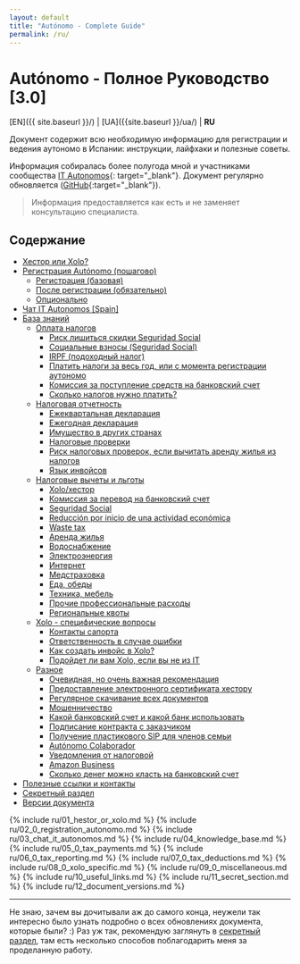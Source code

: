 ```yaml
---
layout: default
title: "Autónomo - Complete Guide"
permalink: /ru/
---
```


# Autónomo - Полное Руководство [3.0]

[EN]({{ site.baseurl }}/) | [UA]({{site.baseurl }}/ua/) | **RU**

Документ содержит всю необходимую информацию для регистрации и ведения аутономо в Испании: инструкции, лайфхаки и
полезные советы.

Информация собиралась более полугода мной и участниками сообщества [IT Autonomos](https://bit.ly/it-autonomos-es){:
target="_blank"}. Документ регулярно обновляется ([GitHub](https://bit.ly/it-autonomos-github){:target="_blank"}).

> Информация предоставляется как есть и не заменяет консультацию специалиста.

## Содержание

- [Хестор или Xolo?](#хестор-или-xolo)
- [Регистрация Autónomo (пошагово)](#регистрация-autónomo-пошагово)
    - [Регистрация (базовая)](#регистрация-базовая)
    - [После регистрации (обязательно)](#после-регистрации-обязательно)
    - [Опционально](#опционально)
- [Чат IT Autonomos [Spain]](#чат-it-autonomos-spain)
- [База знаний](#база-знаний)
    - [Оплата налогов](#оплата-налогов)
        - [Риск лишиться скидки Seguridad Social](#риск-лишиться-скидки-seguridad-social)
        - [Социальные взносы (Seguridad Social)](#социальные-взносы-seguridad-social)
        - [IRPF (подоходный налог)](#irpf-подоходный-налог)
        - [Платить налоги за весь год, или с момента регистрации аутономо](#платить-налоги-за-весь-год-или-с-момента-регистрации-аутономо)
        - [Комиссия за поступление средств на банковский счет](#комиссия-за-поступление-средств-на-банковский-счет)
        - [Сколько налогов нужно платить?](#сколько-налогов-нужно-платить)
    - [Налоговая отчетность](#налоговая-отчетность)
        - [Ежеквартальная декларация](#ежеквартальная-декларация)
        - [Ежегодная декларация](#ежегодная-декларация)
        - [Имущество в других странах](#имущество-в-других-странах)
        - [Налоговые проверки](#налоговые-проверки)
        - [Риск налоговых проверок, если вычитать аренду жилья из налогов](#риск-налоговых-проверок-если-вычитать-аренду-жилья-из-налогов)
        - [Язык инвойсов](#язык-инвойсов)
    - [Налоговые вычеты и льготы](#налоговые-вычеты-и-льготы)
        - [Xolo/хестор](#xoloхестор)
        - [Комиссия за перевод на банковский счет](#комиссия-за-перевод-на-банковский-счет)
        - [Seguridad Social](#seguridad-social)
        - [Reducción por inicio de una actividad económica](#reducción-por-inicio-de-una-actividad-económica)
        - [Waste tax](#waste-tax)
        - [Аренда жилья](#аренда-жилья)
        - [Водоснабжение](#водоснабжение)
        - [Электроэнергия](#электроэнергия)
        - [Интернет](#интернет)
        - [Медстраховка](#медстраховка)
        - [Еда, обеды](#еда-обеды)
        - [Техника, мебель](#техника-мебель)
        - [Прочие профессиональные расходы](#прочие-профессиональные-расходы)
        - [Региональные квоты](#региональные-квоты)
    - [Xolo - специфические вопросы](#xolo---специфические-вопросы)
        - [Контакты сапорта](#контакты-сапорта)
        - [Ответственность в случае ошибки](#ответственность-в-случае-ошибки)
        - [Как создать инвойс в Xolo?](#как-создать-инвойс-в-xolo)
        - [Подойдет ли вам Xolo, если вы не из IT](#подойдет-ли-вам-xolo-если-вы-не-из-it)
    - [Разное](#разное)
        - [Очевидная, но очень важная рекомендация](#очевидная-но-очень-важная-рекомендация)
        - [Предоставление электронного сертификата хестору](#предоставление-электронного-сертификата-хестору)
        - [Регулярное скачивание всех документов](#регулярное-скачивание-всех-документов)
        - [Мошенничество](#мошенничество)
        - [Какой банковский счет и какой банк использовать](#какой-банковский-счет-и-какой-банк-использовать)
        - [Подписание контракта с заказчиком](#подписание-контракта-с-заказчиком)
        - [Получение пластикового SIP для членов семьи](#получение-пластикового-sip-для-членов-семьи)
        - [Autónomo Colaborador](#autónomo-colaborador)
        - [Уведомления от налоговой](#уведомления-от-налоговой)
        - [Amazon Business](#amazon-business)
        - [Сколько денег можно класть на банковский счет](#сколько-денег-можно-класть-на-банковский-счет)
- [Полезные ссылки и контакты](#полезные-ссылки-и-контакты)
- [Секретный раздел](#секретный-раздел)
- [Версии документа](#версии-документа)

{% include ru/01_hestor_or_xolo.md %}
{% include ru/02_0_registration_autonomo.md %}
{% include ru/03_chat_it_autonomos.md %}
{% include ru/04_knowledge_base.md %}
{% include ru/05_0_tax_payments.md %}
{% include ru/06_0_tax_reporting.md %}
{% include ru/07_0_tax_deductions.md %}
{% include ru/08_0_xolo_specific.md %}
{% include ru/09_0_miscellaneous.md %}
{% include ru/10_useful_links.md %}
{% include ru/11_secret_section.md %}
{% include ru/12_document_versions.md %}

---

Не знаю, зачем вы дочитывали аж до самого конца, неужели так интересно было
узнать подробно о всех обновлениях документа, которые были? :)
Раз уж так, рекомендую заглянуть в [секретный раздел](#секретный-раздел), там
есть несколько способов поблагодарить меня за проделанную
работу.
